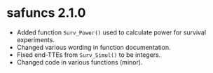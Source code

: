 # safuncs 2.1.0

* Added function `Surv_Power()` used to calculate power for survival experiments.
* Changed various wording in function documentation.
* Fixed end-TTEs from `Surv_Simul()` to be integers.
* Changed code in various functions (minor).
